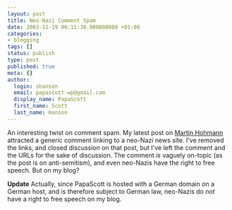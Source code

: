 ```yaml
---
layout: post
title: Neo-Nazi Comment Spam
date: 2003-11-19 06:11:38.000000000 +01:00
categories:
- blogging
tags: []
status: publish
type: post
published: true
meta: {}
author:
  login: shanson
  email: papascott-wp@gmail.com
  display_name: PapaScott
  first_name: Scott
  last_name: Hanson
---
```

<p>An interesting twist on comment spam. My latest post on <a title="PapaScott: Hohmann Go Home" href="http://www.papascott.de/2003/11/11/2694.php">Martin Hohmann</a> attracted a generic comment linking to a neo-Nazi news site. I've removed the links, and closed discussion on that post, but I've left the comment and the URLs for the sake of discussion. The comment <em>is</em> vaguely on-topic (as the post is on anti-semitism), and even neo-Nazis have the right to free speech. But on my blog?</p>
<p><b>Update</b> Actually, since PapaScott is hosted with a German domain on a German host, and is therefore subject to German law,  neo-Nazis do <em>not</em> have a right to free speech on my blog.</p>
